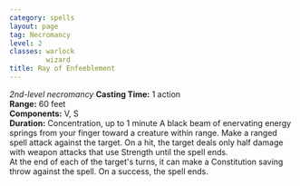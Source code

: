 ```yaml
---
category: spells
layout: page
tag: Necromancy
level: 2
classes: warlock
         wizard
title: Ray of Enfeeblement 
---
```

_2nd-level necromancy_ 
**Casting Time:** 1 action    
**Range:** 60 feet    
**Components:** V, S    
**Duration:** Concentration, up to 1 minute 
A black beam of enervating energy springs from your finger toward a creature within range. Make a ranged spell attack against the target. On a hit, the target deals only half damage with weapon attacks that use Strength until the spell ends.    
At the end of each of the target's turns, it can make a Constitution saving throw against the spell. On a success, the spell ends. 
